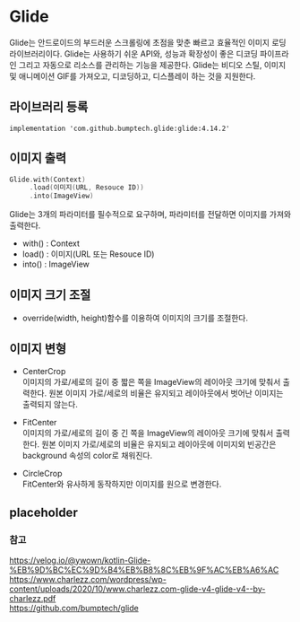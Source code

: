 # Glide
Glide는 안드로이드의 부드러운 스크롤링에 초점을 맞춘 빠르고 효율적인 이미지 로딩 라이브러리이다. Glide는 사용하기 쉬운 API와, 성능과 확장성이 좋은 디코딩 파이프라인 그리고 자동으로 리소스를 관리하는 기능을 제공한다. Glide는 비디오 스틸, 이미지 및 애니메이션 GIF를 가져오고, 디코딩하고, 디스플레이 하는 것을 지원한다.
## 라이브러리 등록
``` korlin
implementation 'com.github.bumptech.glide:glide:4.14.2'
```
## 이미지 출력
``` kotlin
Glide.with(Context)
     .load(이미지(URL, Resouce ID))
     .into(ImageView)
```
Glide는 3개의 파라미터를 필수적으로 요구하며, 파라미터를 전달하면 이미지를 가져와 출력한다.
* with() : Context
* load() : 이미지(URL 또는 Resouce ID) 
* into() : ImageView 

## 이미지 크기 조절
* override(width, height)함수를 이용하여 이미지의 크기를 조절한다.

## 이미지 변형
* CenterCrop   
이미지의 가로/세로의 길이 중 짧은 쪽을 ImageView의 레이아웃 크기에 맞춰서 출력한다. 원본 이미지 가로/세로의 비율은 유지되고 레이아웃에서 벗어난 이미지는 출력되지 않는다.

* FitCenter   
이미지의 가로/세로의 길이 중 긴 쪽을 ImageView의 레이아웃 크기에 맞춰서 출력한다. 원본 이미지 가로/세로의 비율은 유지되고 레이아웃에 이미지외 빈공간은 background 속성의 color로 채워진다.

* CircleCrop   
FitCenter와 유사하게 동작하지만 이미지를 원으로 변경한다.

## placeholder


### 참고
https://velog.io/@ywown/kotlin-Glide-%EB%9D%BC%EC%9D%B4%EB%B8%8C%EB%9F%AC%EB%A6%AC   
https://www.charlezz.com/wordpress/wp-content/uploads/2020/10/www.charlezz.com-glide-v4-glide-v4--by-charlezz.pdf    
https://github.com/bumptech/glide     






